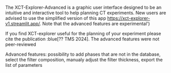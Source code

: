 The XCT-Explorer-Advanced is a graphic user interface designed to be an intuitive and interactive tool to help planning CT experiments. 
New users are advised to use the simplified version of this app https://xct-explorer-v1.streamlit.app/. Note that the advanced features are experimental')

    
If you find XCT-explorer useful for the planning of your experiment please cite the publication :blue[?? TMS 2024]. The advanced features were not peer-reviewed

Advanced features: possibility to add phases that are not in the database, select the filter composition, manualy adjust the filter thickness, export the list of parameters
